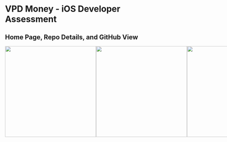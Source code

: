 
# VPD Money - iOS Developer Assessment
## Home Page, Repo Details, and GitHub View

<div style="display: flex; justify-content: space-between; align-items: center;">
  <img src="https://github.com/user-attachments/assets/c6430062-8744-4d77-9db3-34b4a1f305b4" width="300"/>
  <img src="https://github.com/user-attachments/assets/cfc30aed-e5d6-4f11-8c99-30548d2afda5" width="300"/>
  <img src="https://github.com/user-attachments/assets/8887f361-12bf-44ba-a5f3-c96f155ed6a9" width="300"/>
</div>
